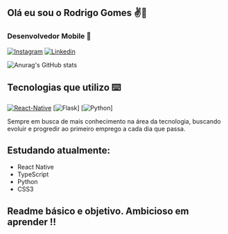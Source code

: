 ## Olá eu sou o Rodrigo Gomes ✌️👋
### Desenvolvedor Mobile 📱

[![Instagram](https://img.shields.io/badge/Instagram-E4405F?style=for-the-badge&logo=instagram&logoColor=white)](https://www.instagram.com/rg__system/)
[![Linkedin](https://img.shields.io/badge/LinkedIn-0077B5?style=for-the-badge&logo=linkedin&logoColor=white)](https://www.linkedin.com/in/rodrigo-s2-2a5ab7222/)

![Anurag's GitHub stats](https://github-readme-stats.vercel.app/api?username=RGSntj&show_icons=true&theme=dracula)

## Tecnologias que utilizo ⌨️

[![React-Native](https://img.shields.io/badge/React_Native-20232A?style=for-the-badge&logo=react&logoColor=61DAFB)]()
[![Flask](https://img.shields.io/badge/Flask-000000?style=for-the-badge&logo=flask&logoColor=white)]
[![Python](https://img.shields.io/badge/Python-14354C?style=for-the-badge&logo=python&logoColor=white)]

Sempre em busca de mais conhecimento na área da tecnologia, buscando evoluir e progredir ao primeiro emprego a cada dia que passa.

## Estudando atualmente:
- React Native
- TypeScript
- Python
- CSS3

## Readme básico e objetivo. Ambicioso em aprender !!

